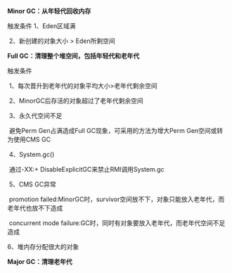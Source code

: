 **Minor GC：从年轻代回收内存**

触发条件
	1、Eden区域满

​	2、新创建的对象大小 > Eden所剩空间

**Full GC：清理整个堆空间，包括年轻代和老年代**

触发条件

​	1、每次晋升到老年代的对象平均大小>老年代剩余空间

​	2、MinorGC后存活的对象超过了老年代剩余空间

​	3、永久代空间不足

​		避免Perm Gen占满造成Full GC现象，可采用的方法为增大Perm Gen空间或转为使用CMS GC

​	4、System.gc()

​		通过-XX:+ DisableExplicitGC来禁止RMI调用System.gc

​	5、CMS GC异常

​		promotion failed:MinorGC时，survivor空间放不下，对象只能放入老年代，而老年代也放不下造成

​		concurrent mode failure:GC时，同时有对象要放入老年代，而老年代空间不足造成

6、堆内存分配很大的对象

**Major GC：清理老年代**